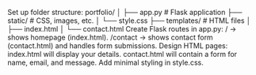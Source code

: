 Set up folder structure:
portfolio/
│
├── app.py              # Flask application
├── static/             # CSS, images, etc.
│    └── style.css
├── templates/          # HTML files
│    ├── index.html
│    └── contact.html
Create Flask routes in app.py:
/ → shows homepage (index.html).
/contact → shows contact form (contact.html) and handles form submissions.
Design HTML pages:
index.html will display your details.
contact.html will contain a form for name, email, and message.
Add minimal styling in style.css.
